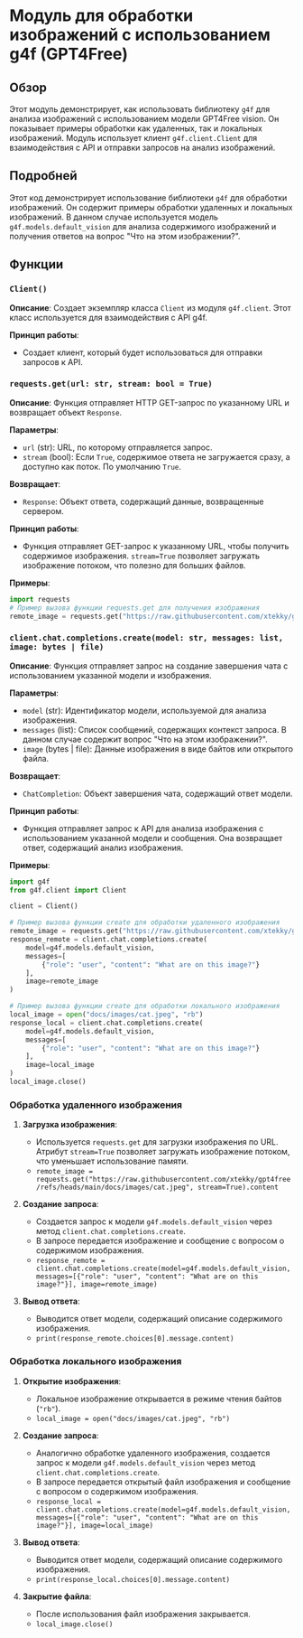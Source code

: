 # Модуль для обработки изображений с использованием g4f (GPT4Free)

## Обзор

Этот модуль демонстрирует, как использовать библиотеку `g4f` для анализа изображений с использованием модели GPT4Free vision. Он показывает примеры обработки как удаленных, так и локальных изображений.
Модуль использует клиент `g4f.client.Client` для взаимодействия с API и отправки запросов на анализ изображений.

## Подробней

Этот код демонстрирует использование библиотеки `g4f` для обработки изображений. Он содержит примеры обработки удаленных и локальных изображений. 
В данном случае используется модель `g4f.models.default_vision` для анализа содержимого изображений и получения ответов на вопрос "Что на этом изображении?".

## Функции

### `Client()`
**Описание**: Создает экземпляр класса `Client` из модуля `g4f.client`. Этот класс используется для взаимодействия с API g4f.

**Принцип работы**:
- Создает клиент, который будет использоваться для отправки запросов к API.

### `requests.get(url: str, stream: bool = True)`

**Описание**: Функция отправляет HTTP GET-запрос по указанному URL и возвращает объект `Response`.

**Параметры**:
- `url` (str): URL, по которому отправляется запрос.
- `stream` (bool): Если `True`, содержимое ответа не загружается сразу, а доступно как поток. По умолчанию `True`.

**Возвращает**:
- `Response`: Объект ответа, содержащий данные, возвращенные сервером.

**Принцип работы**:
- Функция отправляет GET-запрос к указанному URL, чтобы получить содержимое изображения. `stream=True` позволяет загружать изображение потоком, что полезно для больших файлов.

**Примеры**:
```python
import requests
# Пример вызова функции requests.get для получения изображения
remote_image = requests.get("https://raw.githubusercontent.com/xtekky/gpt4free/refs/heads/main/docs/images/cat.jpeg", stream=True).content
```

### `client.chat.completions.create(model: str, messages: list, image: bytes | file)`

**Описание**: Функция отправляет запрос на создание завершения чата с использованием указанной модели и изображения.

**Параметры**:
- `model` (str): Идентификатор модели, используемой для анализа изображения.
- `messages` (list): Список сообщений, содержащих контекст запроса. В данном случае содержит вопрос "Что на этом изображении?".
- `image` (bytes | file): Данные изображения в виде байтов или открытого файла.

**Возвращает**:
- `ChatCompletion`: Объект завершения чата, содержащий ответ модели.

**Принцип работы**:
- Функция отправляет запрос к API для анализа изображения с использованием указанной модели и сообщения. Она возвращает ответ, содержащий анализ изображения.

**Примеры**:
```python
import g4f
from g4f.client import Client

client = Client()

# Пример вызова функции create для обработки удаленного изображения
remote_image = requests.get("https://raw.githubusercontent.com/xtekky/gpt4free/refs/heads/main/docs/images/cat.jpeg", stream=True).content
response_remote = client.chat.completions.create(
    model=g4f.models.default_vision,
    messages=[
        {"role": "user", "content": "What are on this image?"}
    ],
    image=remote_image
)

# Пример вызова функции create для обработки локального изображения
local_image = open("docs/images/cat.jpeg", "rb")
response_local = client.chat.completions.create(
    model=g4f.models.default_vision,
    messages=[
        {"role": "user", "content": "What are on this image?"}
    ],
    image=local_image
)
local_image.close()
```

### Обработка удаленного изображения

1.  **Загрузка изображения**:
    *   Используется `requests.get` для загрузки изображения по URL. Атрибут `stream=True` позволяет загружать изображение потоком, что уменьшает использование памяти.
    *   `remote_image = requests.get("https://raw.githubusercontent.com/xtekky/gpt4free/refs/heads/main/docs/images/cat.jpeg", stream=True).content`

2.  **Создание запроса**:
    *   Создается запрос к модели `g4f.models.default_vision` через метод `client.chat.completions.create`.
    *   В запросе передается изображение и сообщение с вопросом о содержимом изображения.
    *   `response_remote = client.chat.completions.create(model=g4f.models.default_vision, messages=[{"role": "user", "content": "What are on this image?"}], image=remote_image)`

3.  **Вывод ответа**:
    *   Выводится ответ модели, содержащий описание содержимого изображения.
    *   `print(response_remote.choices[0].message.content)`

### Обработка локального изображения

1.  **Открытие изображения**:
    *   Локальное изображение открывается в режиме чтения байтов (`"rb"`).
    *   `local_image = open("docs/images/cat.jpeg", "rb")`

2.  **Создание запроса**:
    *   Аналогично обработке удаленного изображения, создается запрос к модели `g4f.models.default_vision` через метод `client.chat.completions.create`.
    *   В запросе передается открытый файл изображения и сообщение с вопросом о содержимом изображения.
    *   `response_local = client.chat.completions.create(model=g4f.models.default_vision, messages=[{"role": "user", "content": "What are on this image?"}], image=local_image)`

3.  **Вывод ответа**:
    *   Выводится ответ модели, содержащий описание содержимого изображения.
    *   `print(response_local.choices[0].message.content)`

4.  **Закрытие файла**:
    *   После использования файл изображения закрывается.
    *   `local_image.close()`